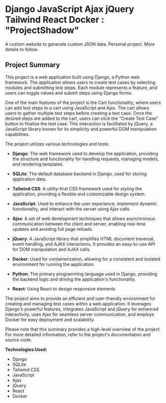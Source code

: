 # Django JavaScript Ajax jQuery Tailwind React Docker : "ProjectShadow"

A custom website to generate custom JSON data. Personal project. More details to follow.

## Project Summary

This project is a web application built using Django, a Python web framework. The application allows users to create test cases by selecting modules and submitting test steps. Each module represents a feature, and users can toggle values and submit steps using Django forms.

One of the main features of the project is the Cart functionality, where users can add test steps to a cart using JavaScript and Ajax. The cart allows users to gather multiple test steps before creating a test case. Once the desired steps are added to the cart, users can click the "Create Test Case" button to finalize the test case. This interaction is facilitated by jQuery, a JavaScript library known for its simplicity and powerful DOM manipulation capabilities.

The project utilizes various technologies and tools:

- **Django**: The web framework used to develop the application, providing the structure and functionality for handling requests, managing models, and rendering templates.

- **SQLite**: The default database backend in Django, used for storing application data.

- **Tailwind CSS**: A utility-first CSS framework used for styling the application, providing a flexible and customizable design system.

- **JavaScript**: Used to enhance the user experience, implement dynamic functionality, and interact with the server using Ajax calls.

- **Ajax**: A set of web development techniques that allows asynchronous communication between the client and server, enabling real-time updates and avoiding full page reloads.

- **jQuery**: A JavaScript library that simplifies HTML document traversal, event handling, and AJAX interactions. It provides an easy-to-use API for DOM manipulation and AJAX calls.

- **Docker**: Used for containerization, allowing for a consistent and isolated environment for running the application.

- **Python**: The primary programming language used in Django, providing the backend logic and driving the application's functionality.

- **React**: Using React to design responsive elements

The project aims to provide an efficient and user-friendly environment for creating and managing test cases within a web application. It leverages Django's powerful features, integrates JavaScript and jQuery for enhanced interactivity, uses Ajax for seamless server communication, and employs Docker for easy deployment and scalability.

Please note that this summary provides a high-level overview of the project. For more detailed information, refer to the project's documentation and source code.

**Technologies Used:**

- Django
- SQLite
- Tailwind CSS
- JavaScript
- Ajax
- jQuery
- React
- Docker
